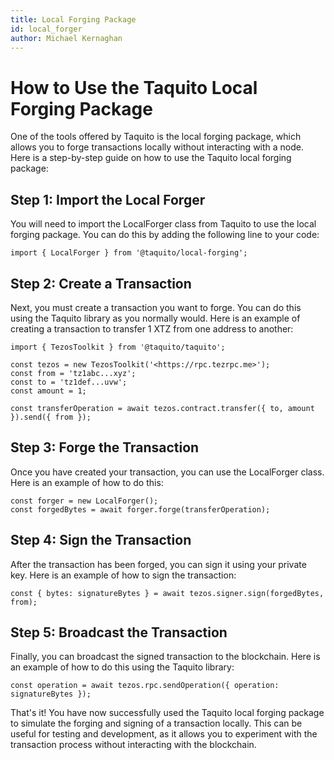 ```yaml
---
title: Local Forging Package
id: local_forger
author: Michael Kernaghan
---
```


# How to Use the Taquito Local Forging Package

One of the tools offered by Taquito is the local forging package, which allows you to forge transactions locally without interacting with a node. Here is a step-by-step guide on how to use the Taquito local forging package:

## Step 1: Import the Local Forger

You will need to import the LocalForger class from Taquito to use the local forging package. You can do this by adding the following line to your code:

```
import { LocalForger } from '@taquito/local-forging';

```

## Step 2: Create a Transaction

Next, you must create a transaction you want to forge. You can do this using the Taquito library as you normally would. Here is an example of creating a transaction to transfer 1 XTZ from one address to another:

```
import { TezosToolkit } from '@taquito/taquito';

const tezos = new TezosToolkit('<https://rpc.tezrpc.me>');
const from = 'tz1abc...xyz';
const to = 'tz1def...uvw';
const amount = 1;

const transferOperation = await tezos.contract.transfer({ to, amount }).send({ from });

```

## Step 3: Forge the Transaction

Once you have created your transaction, you can use the LocalForger class. Here is an example of how to do this:

```
const forger = new LocalForger();
const forgedBytes = await forger.forge(transferOperation);

```

## Step 4: Sign the Transaction

After the transaction has been forged, you can sign it using your private key. Here is an example of how to sign the transaction:

```
const { bytes: signatureBytes } = await tezos.signer.sign(forgedBytes, from);

```

## Step 5: Broadcast the Transaction

Finally, you can broadcast the signed transaction to the blockchain. Here is an example of how to do this using the Taquito library:

```
const operation = await tezos.rpc.sendOperation({ operation: signatureBytes });

```

That's it! You have now successfully used the Taquito local forging package to simulate the forging and signing of a transaction locally. This can be useful for testing and development, as it allows you to experiment with the transaction process without interacting with the blockchain.